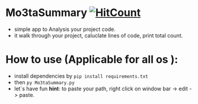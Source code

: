 # Mo3taSummary  [![HitCount](http://hits.dwyl.io/MahmoudMabrok/Mo3taSummary.svg)](http://hits.dwyl.io/MahmoudMabrok/Mo3taSummary)
 - simple app to Analysis your project code. 
 - it walk through your project, caluclate lines of code, print total count.


# How to use (Applicable for all os ):
 - install dependencies by ``` pip install requirements.txt  ``` 
 - then ``` py Mo3taSummary.py  ```
 - let`s have fun
**hint**: to paste your path, right click on window bar -> edit -> paste.


 
